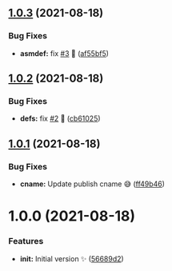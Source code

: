 ## [1.0.3](https://github.com/faster-games/ui-components/compare/v1.0.2...v1.0.3) (2021-08-18)


### Bug Fixes

* **asmdef:** fix [#3](https://github.com/faster-games/ui-components/issues/3) 🐛 ([af55bf5](https://github.com/faster-games/ui-components/commit/af55bf5ff2505e8806ba986d04c5a3920ebf117c))

## [1.0.2](https://github.com/faster-games/ui-components/compare/v1.0.1...v1.0.2) (2021-08-18)


### Bug Fixes

* **defs:** fix [#2](https://github.com/faster-games/ui-components/issues/2) 🐛 ([cb61025](https://github.com/faster-games/ui-components/commit/cb6102599df2826cda47b4fcdd01d5a62165041b))

## [1.0.1](https://github.com/faster-games/ui-components/compare/v1.0.0...v1.0.1) (2021-08-18)


### Bug Fixes

* **cname:** Update publish cname 😅 ([ff49b46](https://github.com/faster-games/ui-components/commit/ff49b46f4466d9f3b7a47b9de0fbfc5a23fff924))

# 1.0.0 (2021-08-18)


### Features

* **init:** Initial version ✨ ([56689d2](https://github.com/faster-games/ui-components/commit/56689d23cdbcfa490eadea73461671438095941f))
